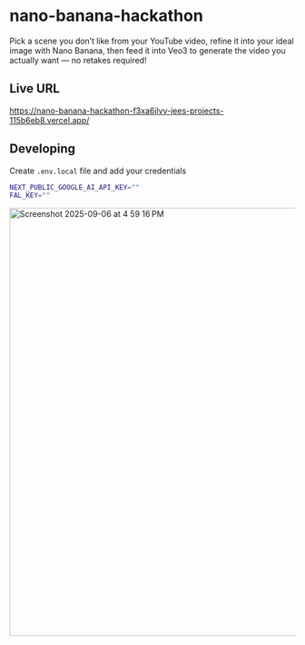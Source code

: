 # nano-banana-hackathon

Pick a scene you don’t like from your YouTube video, refine it into your ideal image with Nano Banana, then feed it into Veo3 to generate the video you actually want — no retakes required!

## Live URL

https://nano-banana-hackathon-f3xa6jlvy-jees-projects-115b6eb8.vercel.app/

## Developing

Create `.env.local` file and add your credentials

```sh
NEXT_PUBLIC_GOOGLE_AI_API_KEY=""
FAL_KEY=""
```

<img width="1456" height="755" alt="Screenshot 2025-09-06 at 4 59 16 PM" src="https://github.com/user-attachments/assets/420ae539-cd3e-4926-a091-a5627dfee8cd" />
